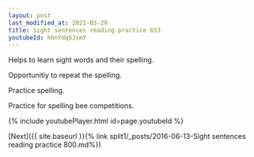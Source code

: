 ```yaml
---
layout: post
last_modified_at: 2021-03-29
title: Sight sentences reading practice 653
youtubeId: hhnYdq5JsmY
---
```

 
 
Helps to learn sight words and their spelling.

Opportunitiy to repeat the spelling. 

Practice spelling. 
 
Practice for spelling bee competitions. 
 
{% include youtubePlayer.html id=page.youtubeId %}
 
 

[Next]({{ site.baseurl }}{% link  split1/_posts/2016-06-13-Sight sentences reading practice 800.md%})
 
